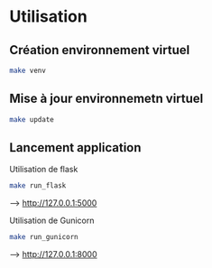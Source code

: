 # Utilisation 

## Création environnement virtuel

```bash
make venv
```

## Mise à jour environnemetn virtuel

```bash
make update
```

## Lancement application

Utilisation de flask

```bash
make run_flask
```
--> http://127.0.0.1:5000 


Utilisation de Gunicorn

```bash
make run_gunicorn
```
--> http://127.0.0.1:8000
